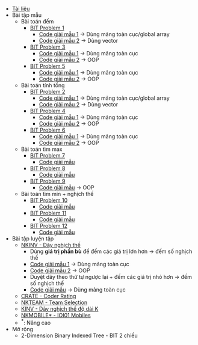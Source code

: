 * [Tài liệu](https://drive.google.com/file/d/1mCPZ3_Ggj-FT-U1oIfXT1dxKgcrBcCxG/view?usp=sharing)
* Bài tập mẫu
    * Bài toán đếm
        * [BIT Problem 1](https://github.com/thptbadiem-tutor/Tutoring-2020/blob/master/Binary_indexed_tree/Problems/BIT1.md)
            * [Code giải mẫu 1](https://github.com/thptbadiem-tutor/Tutoring-2020/blob/master/Binary_indexed_tree/Solutions/binary-indexed-tree-1a.cpp) &rarr; Dùng mảng toàn cục/global array
            * [Code giải mẫu 2](https://github.com/thptbadiem-tutor/Tutoring-2020/blob/master/Binary_indexed_tree/Solutions/binary-indexed-tree-1b.cpp) &rarr; Dùng vector
        * [BIT Problem 3](https://github.com/thptbadiem-tutor/Tutoring-2020/blob/master/Binary_indexed_tree/Problems/BIT3.md)
            * [Code giải mẫu 1](https://github.com/thptbadiem-tutor/Tutoring-2020/blob/master/Binary_indexed_tree/Solutions/binary-indexed-tree-3.cpp) &rarr; Dùng mảng toàn cục
            * [Code giải mẫu 2](https://github.com/thptbadiem-tutor/Tutoring-2020/blob/master/Binary_indexed_tree/Solutions/binary-indexed-tree-3-oop.cpp) &rarr; OOP
        * [BIT Problem 5](https://github.com/thptbadiem-tutor/Tutoring-2020/blob/master/Binary_indexed_tree/Problems/BIT5.md)
            * [Code giải mẫu 1](https://github.com/thptbadiem-tutor/Tutoring-2020/blob/master/Binary_indexed_tree/Solutions/binary-indexed-tree-5.cpp) &rarr; Dùng mảng toàn cục
            * [Code giải mẫu 2](https://github.com/thptbadiem-tutor/Tutoring-2020/blob/master/Binary_indexed_tree/Solutions/binary-indexed-tree-5-oop.cpp) &rarr; OOP
    * Bài toán tính tổng
        * [BIT Problem 2](https://github.com/thptbadiem-tutor/Tutoring-2020/blob/master/Binary_indexed_tree/Problems/BIT2.md)
            * [Code giải mẫu 1](https://github.com/thptbadiem-tutor/Tutoring-2020/blob/master/Binary_indexed_tree/Solutions/binary-indexed-tree-2a.cpp) &rarr; Dùng mảng toàn cục/global array
            * [Code giải mẫu 2](https://github.com/thptbadiem-tutor/Tutoring-2020/blob/master/Binary_indexed_tree/Solutions/binary-indexed-tree-2b.cpp) &rarr; Dùng vector
        * [BIT Problem 4](https://github.com/thptbadiem-tutor/Tutoring-2020/blob/master/Binary_indexed_tree/Problems/BIT4.md)
            * [Code giải mẫu 1](https://github.com/thptbadiem-tutor/Tutoring-2020/blob/master/Binary_indexed_tree/Solutions/binary-indexed-tree-4.cpp) &rarr; Dùng mảng toàn cục
            * [Code giải mẫu 2](https://github.com/thptbadiem-tutor/Tutoring-2020/blob/master/Binary_indexed_tree/Solutions/binary-indexed-tree-4-oop.cpp) &rarr; OOP
        * [BIT Problem 6](https://github.com/thptbadiem-tutor/Tutoring-2020/blob/master/Binary_indexed_tree/Problems/BIT6.md)
            * [Code giải mẫu 1](https://github.com/thptbadiem-tutor/Tutoring-2020/blob/master/Binary_indexed_tree/Solutions/binary-indexed-tree-6.cpp) &rarr; Dùng mảng toàn cục
            * [Code giải mẫu 2](https://github.com/thptbadiem-tutor/Tutoring-2020/blob/master/Binary_indexed_tree/Solutions/binary-indexed-tree-6-oop.cpp) &rarr; OOP
    * Bài toán tìm max
        * [BIT Problem 7](https://github.com/thptbadiem-tutor/Tutoring-2020/blob/master/Binary_indexed_tree/Problems/BIT7.md)
            * [Code giải mẫu](https://github.com/thptbadiem-tutor/Tutoring-2020/blob/master/Binary_indexed_tree/Solutions/binary-indexed-tree-7.cpp)
        * [BIT Problem 8](https://github.com/thptbadiem-tutor/Tutoring-2020/blob/master/Binary_indexed_tree/Problems/BIT8.md)
            * [Code giải mẫu](https://github.com/thptbadiem-tutor/Tutoring-2020/blob/master/Binary_indexed_tree/Solutions/binary-indexed-tree-8.cpp)
        * [BIT Problem 9](https://github.com/thptbadiem-tutor/Tutoring-2020/blob/master/Binary_indexed_tree/Problems/BIT9.md)
            * [Code giải mẫu](https://github.com/thptbadiem-tutor/Tutoring-2020/blob/master/Binary_indexed_tree/Solutions/binary-indexed-tree-9-oop.cpp) &rarr; OOP
    * Bài toán tìm min + nghịch thế
        * [BIT Problem 10](https://github.com/thptbadiem-tutor/Tutoring-2020/blob/master/Binary_indexed_tree/Problems/BIT10.md)
            * [Code giải mẫu](https://github.com/thptbadiem-tutor/Tutoring-2020/blob/master/Binary_indexed_tree/Solutions/binary-indexed-tree-10.cpp)
        * [BIT Problem 11](https://github.com/thptbadiem-tutor/Tutoring-2020/blob/master/Binary_indexed_tree/Problems/BIT11.md)
            * [Code giải mẫu](https://github.com/thptbadiem-tutor/Tutoring-2020/blob/master/Binary_indexed_tree/Solutions/binary-indexed-tree-11.cpp)
        * [BIT Problem 12](https://github.com/thptbadiem-tutor/Tutoring-2020/blob/master/Binary_indexed_tree/Problems/BIT12.md)
            * [Code giải mẫu](https://github.com/thptbadiem-tutor/Tutoring-2020/blob/master/Binary_indexed_tree/Solutions/binary-indexed-tree-12.cpp)
* Bài tập luyện tập
    * [NKINV - Dãy nghịch thế](https://codeforces.com/group/FLVn1Sc504/contest/274824/problem/F)
        * Dùng **giá trị phần bù** để đếm các giá trị lớn hơn &rarr; đếm số nghịch thế
        * [Code giải mẫu 1](https://github.com/thptbadiem-tutor/Tutoring-2020/blob/master/Binary_indexed_tree/Solutions/NKINV.cpp) &rarr; Dùng mảng toàn cục
        * [Code giải mẫu 2](https://github.com/thptbadiem-tutor/Tutoring-2020/blob/master/Binary_indexed_tree/Solutions/NKINV-oop.cpp) &rarr; OOP
        * Duyệt dãy theo thứ tự ngược lại + đếm các giá trị nhỏ hơn &rarr; đếm số nghịch thế
        * [Code giải mẫu](https://github.com/thptbadiem-tutor/Tutoring-2020/blob/master/Binary_indexed_tree/Solutions/NKINV_right-to-left.cpp) &rarr; Dùng mảng toàn cục
    * [CRATE - Coder Rating](https://codeforces.com/group/FLVn1Sc504/contest/274487/problem/R)
    * [NKTEAM - Team Selection](https://codeforces.com/group/FLVn1Sc504/contest/274825/problem/U)
    * [KINV - Dãy nghịch thế độ dài K](https://codeforces.com/group/FLVn1Sc504/contest/274496/problem/O)
    * [NKMOBILE* - IOI01 Mobiles](https://codeforces.com/group/FLVn1Sc504/contest/274824/problem/T)
    * <sup><b>*</b></sup>: Nâng cao
* Mở rộng
    * 2-Dimension Binary Indexed Tree - BIT 2 chiều
